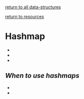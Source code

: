 ---
---
[return to all data-structures](data-structures)

[return to resources](resources)

# Hashmap

*   

*   

*   


## *When to use hashmaps*
*   
*   

